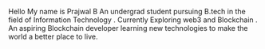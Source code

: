 Hello My name is Prajwal B 
An undergrad student pursuing B.tech in the field of Information Technology .
Currently Exploring web3  and Blockchain .
An aspiring Blockchain developer learning new technologies to make the world a better place to live.


<!---
Prajwal-B05/Prajwal-B05 is a ✨ special ✨ repository because its `README.md` (this file) appears on your GitHub profile.
You can click the Preview link to take a look at your changes.
--->
